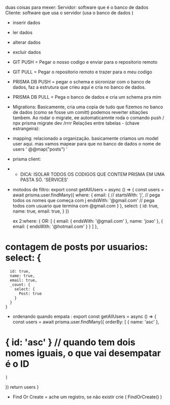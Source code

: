 duas coisas para mexer:
Servidor: software que é o banco de dados
Cliente: software que usa o servidor (usa o banco de dados )


- inserir dados
- ler dados
- alterar dados
- excluir dados

- GIT PUSH = Pegar o nosso codigo e enviar para o repositorio remoto
- GIT PULL = Pegar o repositorio remoto e trazer para o meu codigo

- PRISMA DB PUSH = pegar o schema e sicronizar com o banco de dados, faz a estrutura que crieu aqui e cria no banco de dados.
- PRISMA DB PULL = Pega o banco de dados e cria um schema pra mim

- Migrations: Basicamente, cria uma copia de tudo que fizemos no banco de dados (como se fosse um comitt) podemos reverter sitiações tambem. Ao rodar o migrate, ee automaticamnte roda o comando push / npx prisma migrate dev /rrrr
Relações entre tabelas - (chave estrangeira):


- mapping: relacionado a organização. basicamente criamos um model user aqui. mas vamos mapear para que no banco de dados o nome de users '  @@map("posts") '

- prisma client:
 - - DICA: ISOLAR TODOS OS CODIGOS QUE CONTEM PRISMA EM UMA PASTA SÓ. 'SERVICES'


- motodos de filtro:
 export const getAllUsers = async () => {
  const users = await prisma.user.findMany({
    where: {
      email: {
        // startsWith: 'j', // pega todos os nomes que começa com j
        endsWith: '@gmail.com' // pega todos com usuario que termina com @gmail.com
      }
    },
    select: {
      id: true,
      name: true,
      email: true,
    }
  })

  ex 2:where: {
      OR: [
        {
          email: {
            endsWith: '@gmail.com'
          },
          name: 'joao'
        },
        {
          email: {
            endsWith: '@hotmail.com'
          }
        }
      ]
    },


# contagem de posts por usuarios:  select: {
      id: true,
      name: true,
      email: true,
      _count: {
        select: {
          Post: true
        }
      }
    }
 - ordenando quando empata :
 export const getAllUsers = async () => {
  const users = await prisma.user.findMany({
    orderBy: [
      { name: 'asc' },
 #     { id: 'asc' } // quando tem dois nomes iguais, o que vai desempatar é o ID
    ]
  })
  return users
}

- Find Or Create = ache um registro, se não existir crie ( FindOrCreate() )
